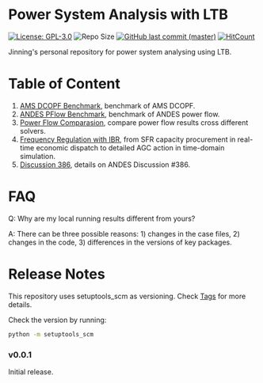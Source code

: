 # Power System Analysis with LTB

[![License: GPL-3.0](https://img.shields.io/badge/License-GPL--3.0-blue.svg)](https://github.com/jinningwang/psal/blob/master/LICENSE)
![Repo Size](https://img.shields.io/github/repo-size/jinningwang/psal)
[![GitHub last commit (master)](https://img.shields.io/github/last-commit/jinningwang/psal/master?label=last%20commit%20to%20master)](https://github.com/jinningwang/psal/commits/master/)
[![HitCount](https://hits.dwyl.com/jinningwang/psal.svg)](https://hits.dwyl.com/jinningwang/psal)

Jinning's personal repository for power system analysing using LTB.

# Table of Content

1. [AMS DCOPF Benchmark](./src/ltb_benchmark/ams_benchmark.ipynb), benchmark of AMS DCOPF.
1. [ANDES PFlow Benchmark](./src/ltb_benchmark/andes_benchmark.ipynb), benchmark of ANDES power flow.
1. [Power Flow Comparasion](./src/pflow_benchmark/pflow_compare.ipynb), compare power flow results cross different solvers.
1. [Frequency Regulation with IBR](./src/agc/agc_ibr.ipynb), from SFR capacity procurement in real-time economic dispatch to detailed AGC action in time-domain simulation.
1. [Discussion 386](./src/discussion/discussion386.ipynb), details on ANDES Discussion #386.

# FAQ

Q: Why are my local running results different from yours?

A: There can be three possible reasons: 1) changes in the case files, 2) changes in the code, 3) differences in the versions of key packages.

# Release Notes

This repository uses setuptools_scm as versioning.
Check [Tags](https://github.com/jinningwang/psal/tags) for more details.

Check the version by running:

```bash
python -m setuptools_scm
```

### v0.0.1
Initial release.

